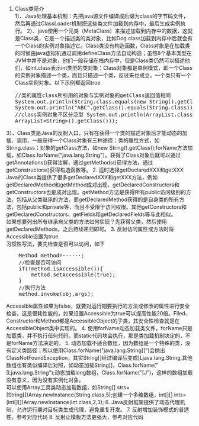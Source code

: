 1. Class类简介<br/>
1）、Java处理基本机制：先把java源文件编译成后缀为class的字节码文件，然后再通过ClassLoader机制把这些类文件加载到内存中，最后生成实例执行。
2）、java使用一个元类（MetaClass）来描述加载到内存中的数据，这就是Class类，它是一个描述类的类对象，比如Dog.class加载到内存中后就会有一个Class的实例对象描述它。Class类没有构造函数，Class对象是在加载类的时候由java虚拟机通过调用defineClass方法自动构造；虽然8个基本类型在JVM中并不是对象，他们一般存储在栈内存中，但是Class类仍然可以描述他们，如int.class表示int类型的类对象；Class对象都是单例模式，即一个Class的实例对象描述一个类，而且只描述一个类，反过来也成立，一个类只有一个Class实例对象。以下示例都返回true<pre>
        //类的属性class所引用的对象与实例对象的getClass返回值相同
        System.out.println(String.class.equals(new String().getClass()));
        System.out.println("ABC".getClass().equals(String.class));
        //class实例对象不区分泛型
        System.out.println(ArrayList.class.equals(new ArrayList&lt;String>().getClass()));
</pre>
3）、Class类是Java的反射入口，只有在获得一个类的描述对象后才能动态的加载、调用，一般获得一个Class对象有三种途径：类的属性方式，如String.class；对象的getClass方法，如new String().getClass();forName方法加载，如Class.forName("java.lang.String"）。获得了Class对象后就可以通过getAnnotations()获得注解，通过getMethods()获得方法，通过getConstructors()获得构造函数等。
2. 适时选择getDeclaredXXX和getXXX<br/>Java的Class类提供了很多getDeclaredXXX和getXXX方法，例如getDeclaredMethod和getMethod成对出现，getDeclaredConstructors和getConstructors也是成对出现。getMethod方法是获得所有public访问级别的方法，包括从父类继承的方法，而getDeclaredMethod获得的是自身类的所有方法，包括public和private等，而且不受限于访问权限。其他getConstructors和getDeclaredConstructors、getFields和getDeclaredFields等与此相似。<br/>如果想要列出所有继承自父类的方法如何实现？先获得父类，然后使用getDeclaredMethods，之后持续递归即可。
3. 反射访问属性或方法时将Accessible设置为true<br/>习惯性写法，要先检查是否可以访问，如下<pre>
    Method method=······;
    //检查是否可访问
    if(!method.isAccessible()){
        method.setAccessible(true);
    }
    //执行方法
    method.invoke(obj,args);
</pre>Accessible属性如果为false，就要对运行期要执行的方法或修改的属性进行安全检查，这是很耗性能的，如果设置Accessible为true可以提高性能20倍。Filed、Constructor和Method都是AccessibleObject的子类，其安全性检查就是在AccessibleObject类中实现的。
4. 使用forName动态加载类文件，forName只是加载类，并不执行任何代码。而static代码块会执行，那是类加载机制决定的，不是forName方法决定的。
5.  动态加载不适合数组，因为数组是一个特殊的类，没有定义类路径；所以使用Class.forName("java.lang.String[]")会抛出ClassNotFoundException，其实String[]经过编译后变成[Ljava.lang.String,其他数组也有类似编译后对照，如动态加载String[]，Class.forName("[Ljava.lang.String");动态加载long数组，Class.forName("[J")，这样的数组加载没有意义，因为没有实例化对象。<br/>可以使用Array工具类动态加载数组，如String[] strs=(String[])Array.newInstance(String.class,5);创建一个多维数组，int[][] ints=(int[][])Array.newInstance(int.class,2,3);
6.  Java反射框架提供了动态代理机制，允许运行期对目标类生成代理，避免重复开发。
7.  反射增加装饰模式的普适性，参考对应代码
8.  反射让模板方法更强大，参考对应代码